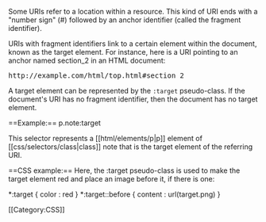 Some URIs refer to a location within a resource. This kind of URI ends with a "number sign" (#) followed by an anchor identifier (called the fragment identifier).

URIs with fragment identifiers link to a certain element within the document, known as the target element. For instance, here is a URI pointing to an anchor named section_2 in an HTML document:

<pre>http://example.com/html/top.html#section_2</pre>

A target element can be represented by the <code>:target</code> pseudo-class. If the document's URI has no fragment identifier, then the document has no target element.

==Example:==
<syntaxhighlight lang="css">p.note:target</syntaxhighlight>

This selector represents a [[html/elements/p|p]] element of [[css/selectors/class|class]] note that is the target element of the referring URI.

==CSS example:==
Here, the :target pseudo-class is used to make the target element red and place an image before it, if there is one:

<syntaxhighlight lang="css">
*:target { color : red }
*:target::before { content : url(target.png) }
</syntaxhighlight>

[[Category:CSS]]
